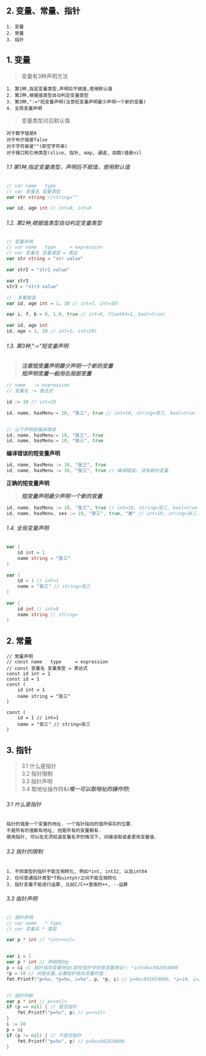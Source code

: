 ## 2. 变量、常量、指针

```
1. 变量
2. 常量
3. 指针
```
## 1. 变量
> 变量有3种声明方法
```
1. 第1种,指定变量类型,声明后不赋值,使用默认值
2. 第2种,根据值类型自动判定变量类型
3. 第3种,":="短变量声明(注意短变量声明最少声明一个新的变量)
4. 全局变量声明
```

> 变量类型对应默认值
````
对于数字值是0
对于布尔值是false
对于字符串是""(即空字符串)
对于接口和引用类型(slice, 指针, map, 通道, 函数)值是nil
````
###### 1.1 第1种,指定变量类型，声明后不赋值，使用默认值
```go
// var name   type
// var 变量名 变量类型
var str string //string=""

var id, age int // int=0, int=0
```

###### 1.2. 第2种,根据值类型自动判定变量类型 

```go
// 变量声明
// var name   type     = expression
// var 变量名 变量类型 = 表达
var str string = "str value"

var str2 = "str2 value"

var str3
str3 = "str3 value"

//  多重赋值
var id, age int = 1, 10 // int=1, int=10)

var i, f, b = 0, 1.0, true // int=0, float64=1, bool=true)

var id, age int
id, age = 1, 20 // int=1, int=20)
```

###### 1.3. 第3种,":="短变量声明
> ***注意短变量声明最少声明一个新的变量***  
> ***短声明变量一般用在局部变量***  
```go
// name   := expression
// 变量名 := 表达式

id := 10 // int=10

id, name, hasMenu:= 10, "张三", true // int=10, string=张三, bool=true


// 以下声明会编译错误
id, name, hasMenu:= 10, "张三", true
id, name, hasMenu:= 10, "张三", true
```

**编译错误的短变量声明**
```go
id, name, hasMenu := 10, "张三", true
id, name, hasMenu := 10, "张三", true // 编译错误: 没有新的变量
```

**正确的短变量声明**  
> ***短变量声明最少声明一个新的变量***
```go
id, name, hasMenu := 10, "张三", true // int=10, string=张三, bool=true
id, name, hasMenu, sex := 10, "张三", true, "男" // int=10, string=张三, bool=true, string=男
```

###### 1.4. 全局变量声明
```go
var (
    id int = 1 
    name string = "张三"
)

var (
    id = 1 // int=1
    name = "张三" // string=张三
)

var (
    id int // int=0
    name string // string=
)
```

## 2. 常量
```
// 常量声明
// const name   type     = expression
// const 变量名 变量类型 = 表达式
const id int = 1
const id = 1
const (
    id int = 1
    name string = "张三"
)

const (
    id = 1 // int=1
    name = "张三" // string=张三
)
```

## 3. 指针
> 3.1 什么是指针  
> 3.2 指针限制  
> 3.3 指针声明  
> 3.4 取地址操作符&(***唯一可以取地址的操作符***)


###### 3.1 什么是指针

```
指针的值是一个变量的地址. 一个指针指向的值所保存的位置.  
不是所有的值都有地址, 但是所有的变量都有.
使用指针, 可以在无须知道变量名字的情况下, 间接读取或者更改变量值.
```

###### 3.2 指针的限制

```
1. 不同类型的指针不能互相转化, 例如*int, int32, 以及int64
2. 任何普通指针类型*T和uintptr之间不能互相转化
3. 指针变量不能进行运算, 比如C/C++里面的++, --运算
```

###### 3.3 指针声明

```go
// 指针声明
// var name   * type
// var 变量名 * 类型

var p * int // *int=<nil>


var i = 1
var p * int // 声明指针p
p = &i // 指针指向变量地址(即在指针中存放变量地址): *int=0xc042054080
*p = 10 // 间接变量,设置指针指向变量的值：
fmt.Printf("p=%v, *p=%v, i=%v", p, *p, i) // p=0xc042054080, *p=10, i=10


// 指针判断
var p * int // p=<nil>
if (p == nil) { // 是空指针
    fmt.Printf("p=%v", p) // p=<nil>
}
i := 10
p = &i
if (p != nil) { // 不是空指针
    fmt.Printf("p=%v", p) // p=0xc0420100d0
}
```